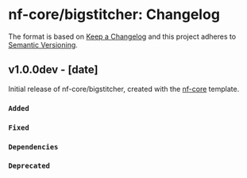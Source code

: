 # nf-core/bigstitcher: Changelog

The format is based on [Keep a Changelog](https://keepachangelog.com/en/1.0.0/)
and this project adheres to [Semantic Versioning](https://semver.org/spec/v2.0.0.html).

## v1.0.0dev - [date]

Initial release of nf-core/bigstitcher, created with the [nf-core](https://nf-co.re/) template.

### `Added`

### `Fixed`

### `Dependencies`

### `Deprecated`
